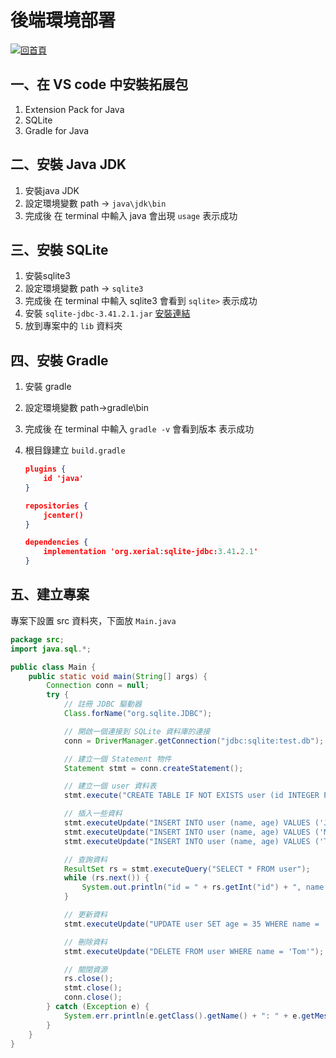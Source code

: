 # 後端環境部署

[![回首頁](https://img.shields.io/badge/回首頁-gray?style=for-the-badge)](../README.md)

## 一、在 VS code 中安裝拓展包

1. Extension Pack for Java
2. SQLite
3. Gradle for Java

## 二、安裝 Java JDK

1. 安裝java JDK
2. 設定環境變數 path -> `java\jdk\bin`
3. 完成後 在 terminal 中輸入 java 會出現 `usage` 表示成功

## 三、安裝 SQLite

1. 安裝sqlite3
2. 設定環境變數 path -> `sqlite3`
3. 完成後 在 terminal 中輸入 sqlite3 會看到 `sqlite>` 表示成功
4. 安裝 `sqlite-jdbc-3.41.2.1.jar`  [安裝連結](https://github.com/xerial/sqlite-jdbc/releases)
5. 放到專案中的 `lib` 資料夾

## 四、安裝 Gradle

1. 安裝 gradle
2. 設定環境變數 path->gradle\bin
3. 完成後 在 terminal 中輸入 `gradle -v` 會看到版本 表示成功
4. 根目錄建立 `build.gradle`

    ```json
    plugins {
        id 'java'
    }

    repositories {
        jcenter()
    }

    dependencies {
        implementation 'org.xerial:sqlite-jdbc:3.41.2.1'
    }
    ```

## 五、建立專案

專案下設置 src 資料夾，下面放 `Main.java`

```java
package src;
import java.sql.*;

public class Main {
    public static void main(String[] args) {
        Connection conn = null;
        try {
            // 註冊 JDBC 驅動器
            Class.forName("org.sqlite.JDBC");

            // 開啟一個連接到 SQLite 資料庫的連接
            conn = DriverManager.getConnection("jdbc:sqlite:test.db");

            // 建立一個 Statement 物件
            Statement stmt = conn.createStatement();

            // 建立一個 user 資料表
            stmt.execute("CREATE TABLE IF NOT EXISTS user (id INTEGER PRIMARY KEY AUTOINCREMENT, name TEXT NOT NULL, age INTEGER NOT NULL)");

            // 插入一些資料
            stmt.executeUpdate("INSERT INTO user (name, age) VALUES ('John', 25)");
            stmt.executeUpdate("INSERT INTO user (name, age) VALUES ('Mary', 30)");
            stmt.executeUpdate("INSERT INTO user (name, age) VALUES ('Tom', 20)");

            // 查詢資料
            ResultSet rs = stmt.executeQuery("SELECT * FROM user");
            while (rs.next()) {
                System.out.println("id = " + rs.getInt("id") + ", name = " + rs.getString("name") + ", age = " + rs.getInt("age"));
            }

            // 更新資料
            stmt.executeUpdate("UPDATE user SET age = 35 WHERE name = 'Mary'");

            // 刪除資料
            stmt.executeUpdate("DELETE FROM user WHERE name = 'Tom'");

            // 關閉資源
            rs.close();
            stmt.close();
            conn.close();
        } catch (Exception e) {
            System.err.println(e.getClass().getName() + ": " + e.getMessage());
        }
    }
}
```
